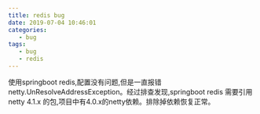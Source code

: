 ```yaml
---
title: redis bug
date: 2019-07-04 10:46:01
categories: 
   - bug
tags: 
   - bug
   - redis
---
```


使用springboot redis,配置没有问题,但是一直报错netty.UnResolveAddressException。经过排查发现,springboot redis 需要引用netty 4.1.x 的包,项目中有4.0.x的netty依赖。排除掉依赖恢复正常。